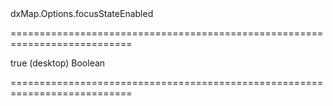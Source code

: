 <!--id-->dxMap.Options.focusStateEnabled<!--/id-->
===========================================================================
<!--default-->true (desktop)<!--/default-->
<!--type-->Boolean<!--/type-->
===========================================================================

